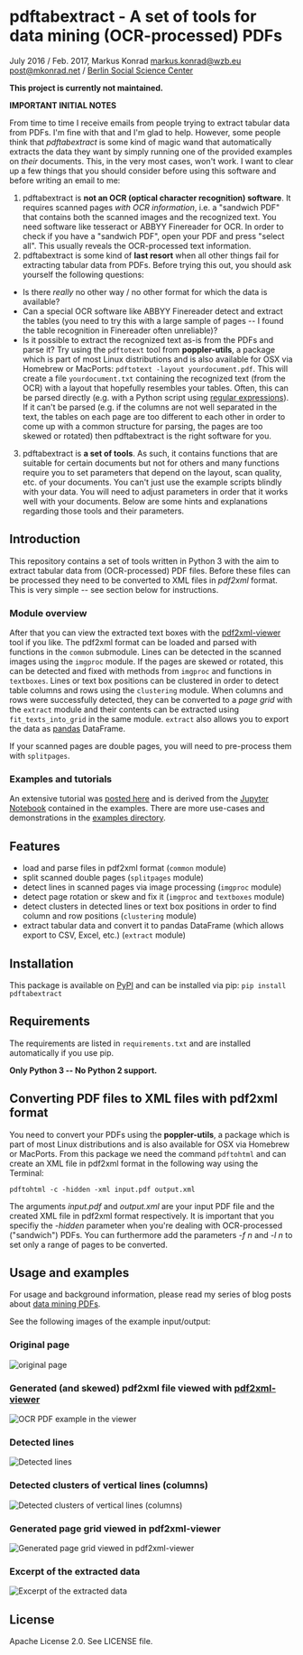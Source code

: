 # pdftabextract - A set of tools for data mining (OCR-processed) PDFs

July 2016 / Feb. 2017, Markus Konrad <markus.konrad@wzb.eu> <post@mkonrad.net> / [Berlin Social Science Center](https://www.wzb.eu/en)

**This project is currently not maintained.**

**IMPORTANT INITIAL NOTES**

From time to time I receive emails from people trying to extract tabular data from PDFs. I'm fine with that and I'm glad to help. However, some people think that *pdftabextract* is some kind of magic wand that automatically extracts the data they want by simply running one of the provided examples on *their* documents. This, in the very most cases, won't work. I want to clear up a few things that you should consider before using this software and before writing an email to me:

1. pdftabextract is **not an OCR (optical character recognition) software**. It requires scanned pages *with OCR information*, i.e. a "sandwich PDF" that contains both the scanned images and the recognized text. You need software like tesseract or ABBYY Finereader for OCR. In order to check if you have a "sandwich PDF", open your PDF and press "select all". This usually reveals the OCR-processed text information. 
2. pdftabextract is some kind of **last resort** when all other things fail for extracting tabular data from PDFs. Before trying this out, you should ask yourself the following questions:
  * Is there *really* no other way / no other format for which the data is available?
  * Can a special OCR software like ABBYY Finereader detect and extract the tables (you need to try this with a large sample of pages -- I found the table recognition in Finereader often unreliable)?
  * Is it possible to extract the recognized text as-is from the PDFs and parse it? Try using the `pdftotext` tool from **poppler-utils**, a package which is part of most Linux distributions and is also available for OSX via Homebrew or MacPorts: `pdftotext -layout yourdocument.pdf`. This will create a file `yourdocument.txt` containing the recognized text (from the OCR) with a layout that hopefully resembles your tables. Often, this can be parsed directly (e.g. with a Python script using [regular expressions](https://en.wikipedia.org/wiki/Regular_expression)). If it can't be parsed (e.g. if the columns are not well separated in the text, the tables on each page are too different to each other in order to come up with a common structure for parsing, the pages are too skewed or rotated)  then pdftabextract is the right software for you.
3. pdftabextract is **a set of tools**. As such, it contains functions that are suitable for certain documents but not for others and many functions require you to set parameters that depend on the layout, scan quality, etc. of your documents. You can't just use the example scripts blindly with your data. You will need to adjust parameters in order that it works well with your documents. Below are some hints and explanations regarding those tools and their parameters.


## Introduction

This repository contains a set of tools written in Python 3 with the aim to extract tabular data from (OCR-processed)
PDF files. Before these files can be processed they need to be converted to XML files in
*pdf2xml* format. This is very simple -- see section below for instructions.

### Module overview

After that you can view the extracted text boxes with the
[pdf2xml-viewer](https://github.com/WZBSocialScienceCenter/pdf2xml-viewer) tool if you like. The pdf2xml format can be loaded and parsed with functions in the `common` submodule. Lines can be detected in the scanned images using the `imgproc` module. If the pages are skewed or rotated, this can be detected and fixed with methods from `imgproc` and functions in `textboxes`. Lines or text box positions can be clustered in order to detect table columns and rows using the `clustering` module. When columns and rows were successfully detected, they can be converted to a *page grid* with the `extract` module and their contents can be extracted using `fit_texts_into_grid` in the same module. `extract` also allows you to export the data as [pandas](http://pandas.pydata.org/) DataFrame.

If your scanned pages are double pages, you will need to pre-process them with `splitpages`.

### Examples and tutorials

An extensive tutorial was [posted here](https://datascience.blog.wzb.eu/2017/02/16/data-mining-ocr-pdfs-using-pdftabextract-to-liberate-tabular-data-from-scanned-documents/) and is derived from the [Jupyter Notebook](https://github.com/WZBSocialScienceCenter/pdftabextract/blob/master/examples/catalogue_30s/catalog_30s_notebook.ipynb) contained in the examples. There are more use-cases and demonstrations in the [examples directory](https://github.com/WZBSocialScienceCenter/pdftabextract/blob/master/examples/).


## Features

* load and parse files in pdf2xml format (`common` module)
* split scanned double pages (`splitpages` module)
* detect lines in scanned pages via image processing (`imgproc` module)
* detect page rotation or skew and fix it (`imgproc` and `textboxes` module)
* detect clusters in detected lines or text box positions in order to find column and row positions (`clustering` module)
* extract tabular data and convert it to pandas DataFrame (which allows export to CSV, Excel, etc.) (`extract` module)

## Installation

This package is available on [PyPI](https://pypi.python.org/pypi/pdftabextract/) and can be installed via pip: `pip install pdftabextract`

## Requirements

The requirements are listed in `requirements.txt` and are installed automatically if you use pip.

**Only Python 3 -- No Python 2 support.**

## Converting PDF files to XML files with pdf2xml format

You need to convert your PDFs using the **poppler-utils**, a package which is part of most Linux distributions
and is also available for OSX via Homebrew or MacPorts. From this package we need the command `pdftohtml` and can create
an XML file in pdf2xml format in the following way using the Terminal:

```
pdftohtml -c -hidden -xml input.pdf output.xml
```

The arguments *input.pdf* and *output.xml* are your input PDF file and the created XML file in pdf2xml format
respectively. It is important that you specifiy the *-hidden* parameter when you're dealing with OCR-processed
("sandwich") PDFs. You can furthermore add the parameters *-f n* and *-l n* to set only a range of pages to be
converted.

## Usage and examples

For usage and background information, please read my series of blog posts about
[data mining PDFs](https://datascience.blog.wzb.eu/category/pdfs/).


See the following images of the example input/output:

### Original page
![original page](https://datascience.blog.wzb.eu/wp-content/uploads/10/2017/02/ALA1934_RR-excerpt.pdf-3_1.png)

### Generated (and skewed) pdf2xml file viewed with [pdf2xml-viewer](https://github.com/WZBSocialScienceCenter/pdf2xml-viewer)
![OCR PDF example in the viewer](https://datascience.blog.wzb.eu/wp-content/uploads/10/2017/02/pdf2xml-viewer-page.png)

### Detected lines
![Detected lines](https://datascience.blog.wzb.eu/wp-content/uploads/10/2017/02/ALA1934_RR-excerpt.pdf-3_1-lines-orig.png)

### Detected clusters of vertical lines (columns)
![Detected clusters of vertical lines (columns)](https://datascience.blog.wzb.eu/wp-content/uploads/10/2017/02/ALA1934_RR-excerpt.pdf-3_1-vertical-clusters.png)

### Generated page grid viewed in pdf2xml-viewer
![Generated page grid viewed in pdf2xml-viewer](https://datascience.blog.wzb.eu/wp-content/uploads/10/2017/02/pdf2xml-viewer-pagegrid.png)

### Excerpt of the extracted data
![Excerpt of the extracted data](http://datascience.blog.wzb.eu/wp-content/uploads/10/2017/02/pdftabextract-example-extracted-data.png)

## License

Apache License 2.0. See LICENSE file.
